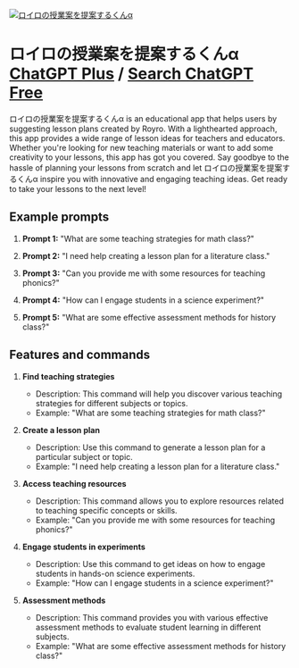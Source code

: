 
[![ロイロの授業案を提案するくんα](https://files.oaiusercontent.com/file-HeESus9yRXoU6GMx2Tot2m3W?se=2123-10-17T03%3A34%3A19Z&sp=r&sv=2021-08-06&sr=b&rscc=max-age%3D31536000%2C%20immutable&rscd=attachment%3B%20filename%3D0cfe97bb-93a3-4493-a1c1-e59ca4c36af0.png&sig=f%2BbAUwwQcnI2MAgpzi21ofm9xMFAcmv5FmXlN686dPc%3D)](https://chat.openai.com/g/g-Rak62MUSA-roironoshou-ye-an-woti-an-surukuna)

# ロイロの授業案を提案するくんα [ChatGPT Plus](https://chat.openai.com/g/g-Rak62MUSA-roironoshou-ye-an-woti-an-surukuna) / [Search ChatGPT Free](https://gptcall.net/index.html#/?search=%E3%83%AD%E3%82%A4%E3%83%AD%E3%81%AE%E6%8E%88%E6%A5%AD%E6%A1%88%E3%82%92%E6%8F%90%E6%A1%88%E3%81%99%E3%82%8B%E3%81%8F%E3%82%93%CE%B1)

ロイロの授業案を提案するくんα is an educational app that helps users by suggesting lesson plans created by Royro. With a lighthearted approach, this app provides a wide range of lesson ideas for teachers and educators. Whether you're looking for new teaching materials or want to add some creativity to your lessons, this app has got you covered. Say goodbye to the hassle of planning your lessons from scratch and let ロイロの授業案を提案するくんα inspire you with innovative and engaging teaching ideas. Get ready to take your lessons to the next level!

## Example prompts

1. **Prompt 1:** "What are some teaching strategies for math class?"

2. **Prompt 2:** "I need help creating a lesson plan for a literature class."

3. **Prompt 3:** "Can you provide me with some resources for teaching phonics?"

4. **Prompt 4:** "How can I engage students in a science experiment?"

5. **Prompt 5:** "What are some effective assessment methods for history class?"

## Features and commands

1. **Find teaching strategies**
    - Description: This command will help you discover various teaching strategies for different subjects or topics.
    - Example: "What are some teaching strategies for math class?"

2. **Create a lesson plan**
    - Description: Use this command to generate a lesson plan for a particular subject or topic.
    - Example: "I need help creating a lesson plan for a literature class."

3. **Access teaching resources**
    - Description: This command allows you to explore resources related to teaching specific concepts or skills.
    - Example: "Can you provide me with some resources for teaching phonics?"

4. **Engage students in experiments**
    - Description: Use this command to get ideas on how to engage students in hands-on science experiments.
    - Example: "How can I engage students in a science experiment?"

5. **Assessment methods**
    - Description: This command provides you with various effective assessment methods to evaluate student learning in different subjects.
    - Example: "What are some effective assessment methods for history class?"


